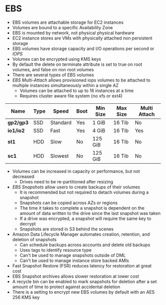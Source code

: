 # EBS

- EBS volumes are attachable storage for EC2 instances
- Volumes are bound to a specific Availability Zone
- EBS is mounted by network, not physical physical hardware
- EC2 instance stores are VMs with physically attached non persistent storage
- EBS volumes have storage capacity and I/O operations per second or _IOPS_
- Volumes can be encrypted using KMS keys
- By default the delete on terminate attribute is set to true on root volumes, and false on non root volumes
- There are several types of EBS volumes
- _EBS Multi-Attach_ allows provisioned iops volumes to be attached to multiple instances simultaneously within a single AZ
  - Volumes can be attached to up to 16 instances at a time
  - Requires cluster aware file system (no xfs or ext4)

| Name | Type | Speed | Boot | Min Size | Max Size | Multi Attach |
| --- | --- | --- | --- | --- | --- | --- |
| **gp2/gp3** | SSD | Standard | Yes | 1 GiB | 16 Tib | No |
| **io1/io2** | SSD | Fast | Yes | 4 GiB | 16 Tib | Yes |
| **st1** | HDD | Slow | No | 125 GiB | 16 Tib | No |
| **sc1** | HDD | Slowest | No | 125 GiB | 16 Tib | No |

- Volumes can be increased in capacity or performance, but not decreased
  - Drives need to be re-partitioned after resizing
- _EBS Snapshots_ allow users to create backups of their volumes
  - It is recommended but not required to detach volumes during a snapshot
  - Snapshots can be copied across AZs or regions
  - The time it takes to complete a snapshot is dependent on the amount of data written to the drive since the last snapshot was taken
  - If a drive was encrypted, a snapshot will require the same key to decrypt
  - Snapshots are stored in S3 behind the scenes
- Amazon Data Lifecycle Manager automates creation, retention, and deletion of snapshots
  - Can schedule backups across accounts and delete old backups
  - Uses tags to identify resource type
  - Can't be used to manage snapshots outside of DML
  - Can't be used to manage instance store backed AMIs
- Fast Snapshot Restore (FSR) reduces latency for restoration at great cost
- EBS Snapshot archives allows slower restoration at lower cost
- A recycle bin can be enabled to mark snapshots for deletion after a set amount of time to protect against accidental deletion
- There is a setting to encrypt new EBS volumes by default with an AES 256 KMS key


